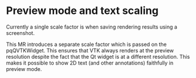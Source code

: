 # Preview mode and text scaling

Currently a single scale factor is when saving rendering results using a screenshot.

This MR introduces a separate scale factor which is passed on the pqQVTKWidget. This ensures
that VTK always renders at the preview resolution despite the fact that
the Qt widget is at a different resolution. This makes it possible to
show 2D text (and other annotations) faithfully in preview mode.
